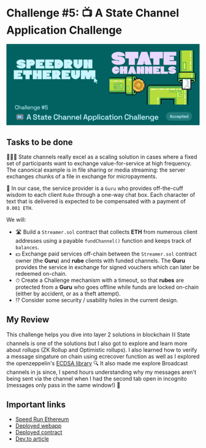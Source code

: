 # Challenge #5: 📺 A State Channel Application Challenge

<p align="center">
  <img src="./sre_c5.png" />
</p>

## Tasks to be done

🧑‍🤝‍🧑 State channels really excel as a scaling solution in cases where a fixed set of participants want to exchange value-for-service at high frequency. The canonical example is in file sharing or media streaming: the server exchanges chunks of a file in exchange for micropayments.

🧙 In our case, the service provider is a `Guru` who provides off-the-cuff wisdom to each client `Rube` through a one-way chat box. Each character of text that is delivered is expected to be compensated with a payment of `0.001 ETH`.

We will:

- 🛣️ Build a `Streamer.sol` contract that collects **ETH** from numerous client addresses using a payable `fundChannel()` function and keeps track of `balances`.
- 💵 Exchange paid services off-chain between the `Streamer.sol` contract owner (the **Guru**) and **rube** clients with funded channels. The **Guru** provides the service in exchange for signed vouchers which can later be redeemed on-chain.
- ⏱ Create a Challenge mechanism with a timeout, so that **rubes** are protected from a **Guru** who goes offline while funds are locked on-chain (either by accident, or as a theft attempt).
- ⁉ Consider some security / usability holes in the current design.

## My Review

This challenge helps you dive into layer 2 solutions in blockchain ⛓️ State channels is one of the solutions but I also got to explore and learn more about rollups (ZK Rollup and Optimistic rollups). I also learned how to verify a message singature on chain using ecrecover function as well as I explored the openzeppelin's [ECDSA library](https://docs.openzeppelin.com/contracts/4.x/utilities#cryptography) 🔍 It also made me explore Broadcast channels in js since, I spend hours understanding why my messages aren't being sent via the channel when I had the second tab open in incognito (messages only pass in the same window!) 🙂

## Important links

- [Speed Run Ethereum](https://speedrunethereum.com/challenge/state-channels)
- [Deployed webapp](https://kevinj-sre-c5.surge.sh/)
- [Deployed contract](https://goerli.etherscan.io/address/0xbDC4cB01b4469D56B7953389F9CB37Ab2BE686f9)
- [Dev.to article](https://dev.to/kevinjoshi46b/challenge-5-a-state-channel-application-challenge-5g7b)

